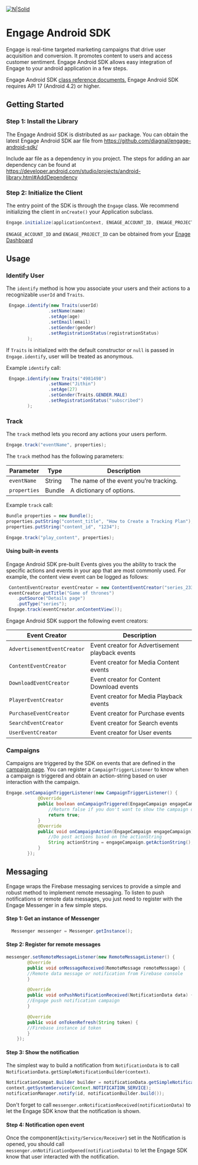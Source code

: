 [![N|Solid](http://i.imgur.com/iz9YsTS.png)](https://diagnal.com)
# Engage Android SDK #
Engage is real-time targeted marketing campaigns that drive user acquisition and conversion.
It promotes content to users and access customer sentiment.
Engage Android SDK allows easy integration of Engage to your android application in a few steps.

Engage Android SDK [class reference documents.](https://diagnal-engage.s3.amazonaws.com/engage-sdk-docs/engage-core/index.html)
Engage Android SDK requires API 17 (Android 4.2) or higher. 

## Getting Started
### Step 1: Install the Library
The Engage Android SDK is distributed as `aar` package. You can obtain the latest Engage Android SDK aar file from https://github.com/diagnal/engage-android-sdk/

Include aar file as a dependency in you project. 
The steps for adding an aar dependency can be found at https://developer.android.com/studio/projects/android-library.html#AddDependency
### Step 2:  Initialize the Client
The entry point of the SDK is through the `Engage` class. We recommend initializing the client in `onCreate()` your Application subclass.
```java
Engage.initialize(applicationContext, ENGAGE_ACCOUNT_ID, ENGAGE_PROJECT_ID);
```
`ENGAGE_ACCOUNT_ID` and `ENGAGE_PROJECT_ID` can be obtained from your [Enage Dashboard](https://engage.diagnal.com/settings )
## Usage
### Identify User

The `identify` method is how you associate your users and their actions to a recognizable `userId` and `Traits`.

```java
 Engage.identify(new Traits(userId)
                .setName(name)
                .setAge(age)
                .setEmail(email)
                .setGender(gender)
                .setRegistrationStatus(registrationStatus)
        );
```
If `Traits` is initialized with the default constructor or `null` is passed in `Engage.identify`, user will be treated as anonymous.

Example `identify` call:

```java
 Engage.identify(new Traits("4981498")
                .setName("Jithin")
                .setAge(27)
                .setGender(Traits.GENDER.MALE)
                .setRegistrationStatus("subscribed")
        );
```

### Track

The `track` method lets you record any actions your users perform. 

```java
Engage.track("eventName", properties);
```

The `track`  method has the following parameters:

| Parameter                 | Type                    | Description
| ------------------------- | ----------------------- | -------------
| `eventName`               | String             	 | The name of the event you’re tracking.
| `properties`    			| Bundle                  | A dictionary of options.

Example `track` call:

```java
Bundle properties = new Bundle();
properties.putString("content_title", "How to Create a Tracking Plan");
properties.putString("content_id", "1234");

Engage.track("play_content", properties);
```
#### Using built-in events
Engage Android SDK pre-built Events gives you the ability to track the specific actions and events in your app that are most commonly used.
For example, the content view event can be logged as follows:
```java
 ContentEventCreator eventCreator = new ContentEventCreator("series_2332");
 eventCreator.putTitle("Game of thrones")
    .putSource("Details page")
    .putType("series");
 Engage.track(eventCreator.onContentView());
```

Engage Android SDK support the following event creators: 

| Event Creator                 | Description
| ----------------------------- | --------------------------------
| `AdvertisementEventCreator` 	|Event creator for Advertisement playback events
| `ContentEventCreator` 	|Event creator for Media Content events
| `DownloadEventCreator` 	|Event creator for Content Download events
| `PlayerEventCreator` 		|Event creator for Media Playback events
| `PurchaseEventCreator` 	|Event creator for Purchase events
| `SearchEventCreator` 		|Event creator for Search events
| `UserEventCreator` 		|Event creator for User events

### Campaigns
Campaigns are triggered by the SDK on events that are defined in the [campaign page](https://engage.diagnal.com/campaigns).
You can register a  `CampaignTriggerListener` to know when a campaign is triggered and obtain an action-string based on user interaction with the campaign.

```java
Engage.setCampaignTriggerListener(new CampaignTriggerListener() {
            @Override
            public boolean onCampaignTriggered(EngageCampaign engageCampaign) {
                //Return false if you don't want to show the campaign dialog
                return true;
            }
			@Override
            public void onCampaignAction(EngageCampaign engageCampaign) {
                //Do post actions based on the actionString
                String actionString = engageCampaign.getActionString();
            }
        });
```
## Messaging

Engage wraps the Firebase messaging services to provide a simple and robust method to implement remote messaging.
To listen to push notifications or remote data messages, you just need to register with the Engage Messenger in a few simple steps.
 
#### Step 1:  Get an instance of Messenger
```java
  Messenger messenger = Messenger.getInstance();
```
#### Step 2:  Register for remote messages
```java
messenger.setRemoteMessageListener(new RemoteMessageListener() {
        @Override
        public void onMessageReceived(RemoteMessage remoteMessage) {
		//Remote data message or notification from Firebase console
        }

        @Override
        public void onPushNotificationReceived(NotificationData data) {
		//Engage push notification campaign
        }

        @Override
        public void onTokenRefresh(String token) {
		//Firebase instance id token
        }
    });
```

#### Step 3:  Show the notification
The simplest way to build a notification from `NotificationData` is to call `NotificationData.getSimpleNotificationBuilder(context)`. 

```java
NotificationCompat.Builder builder = notificationData.getSimpleNotificationBuilder(context);
context.getSystemService(Context.NOTIFICATION_SERVICE);
notificationManager.notify(id, notificationBuilder.build());
```
Don't forget to call `messenger.onNotificationReceived(notificationData)` to let the Engage SDK know that the notification is shown.

#### Step 4:  Notification open event
Once the component(`Activity/Service/Receiver`) set in the Notification is opened, you should call `messenger.onNotificationOpened(notificationData)` to let the Engage SDK know that user interacted with the notification.

